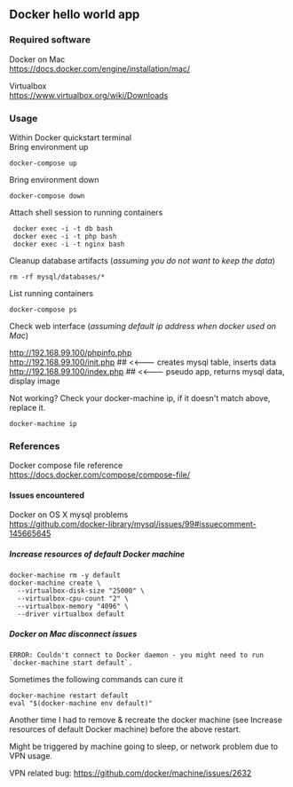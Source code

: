 ## Docker hello world app

### Required software

Docker on Mac   
https://docs.docker.com/engine/installation/mac/

Virtualbox  
https://www.virtualbox.org/wiki/Downloads

### Usage

Within Docker quickstart terminal  
Bring environment up  

    docker-compose up


Bring environment down  

    docker-compose down

Attach shell session to running containers  

     docker exec -i -t db bash  
     docker exec -i -t php bash
     docker exec -i -t nginx bash  

Cleanup database artifacts (_assuming you do not want to keep the data_)  

    rm -rf mysql/databases/*

List running containers  

    docker-compose ps

Check web interface (_assuming default ip address when docker used on Mac_)

http://192.168.99.100/phpinfo.php  
http://192.168.99.100/init.php     ## <<--- creates mysql table, inserts data  
http://192.168.99.100/index.php    ## <<--- pseudo app, returns mysql data, display image

Not working? Check your docker-machine ip, if it doesn't match above, replace it.

    docker-machine ip

### References
Docker compose file reference  
https://docs.docker.com/compose/compose-file/

#### Issues encountered

Docker on OS X mysql problems  
https://github.com/docker-library/mysql/issues/99#issuecomment-145665645


##### Increase resources of default Docker machine

    docker-machine rm -y default
    docker-machine create \
      --virtualbox-disk-size "25000" \
      --virtualbox-cpu-count "2" \
      --virtualbox-memory "4096" \
      --driver virtualbox default

##### Docker on Mac disconnect issues

    ERROR: Couldn't connect to Docker daemon - you might need to run `docker-machine start default`.

Sometimes the following commands can cure it

    docker-machine restart default
    eval "$(docker-machine env default)"

Another time I had to remove & recreate the docker machine (see Increase resources of default Docker machine) before the above restart.

Might be triggered by machine going to sleep, or network problem due to VPN usage.

VPN related bug: https://github.com/docker/machine/issues/2632

